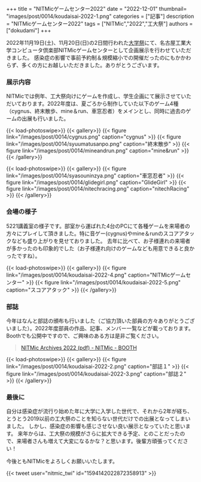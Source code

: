 +++
title = "NITMicゲームセンター2022"
date = "2022-12-01"
thumbnail= "images/post/0014/koudaisai-2022-1.png"
categories = ["記事"]
description = "NITMicゲームセンター2022"
tags = ["NITMic","2022","工大祭"]
authors = ["dokudami"]
+++

2022年11月19日(土)、11月20日(日)の2日間行われた[大学祭](https://twitter.com/nitfes/status/1593780253461123072)にて、名古屋工業大学コンピュータ倶楽部NITMicゲームセンターとして企画展示を行わせていただきました。
感染症の影響で事前予約制＆規模縮小での開催だったのにもかかわらず、多くの方にお越しいただきました。ありがとうございます。

### 展示内容

NITMicでは例年、工大祭向けにゲームを作成し、学生企画にて展示させていただいております。2022年度は、夏ごろから制作していた以下のゲーム4種（cygnus、終末散歩、mine＆run、車窓忍者）をメインとし、同時に過去のゲームの出展も行いました。

{{< load-photoswipe>}}
{{< gallery>}}
  {{< figure link="/images/post/0014/cygnus.png" caption="cygnus" >}}
  {{< figure link="/images/post/0014/syuumatusanpo.png" caption="終末散歩" >}}
  {{< figure link="/images/post/0014/mineandrun.png" caption="mine&run" >}}
{{< /gallery>}}

{{< load-photoswipe>}}
{{< gallery>}}
  {{< figure link="/images/post/0014/syasouninzya.png" caption="車窓忍者" >}}
  {{< figure link="/images/post/0014/glidegirl.png" caption="GlideGirl" >}}
   {{< figure link="/images/post/0014/nitechracing.png" caption="nitechRacing" >}}
{{< /gallery>}}


### 会場の様子

5221講義室の様子です。部室から運ばれた4台のPCにて各種ゲームを来場者の方々にプレイして頂きました。特に音ゲー(cygnus)やmine＆runのスコアアタックなども盛り上がりを見せておりました。
去年に比べて、お子様連れの来場者が多かったのも印象的でした（お子様連れ向けのゲームなども用意できると良かったですね）。

{{< load-photoswipe>}}
{{< gallery>}}
  {{< figure link="/images/post/0014/koudaisai-2022-4.png" caption="NITMicゲームセンター" >}}
  {{< figure link="/images/post/0014/koudaisai-2022-5.png" caption="スコアアタック" >}}
{{< /gallery>}}

### 部誌

今年はなんと部誌の頒布も行いました（ご協力頂いた部員の方々ありがとうございました）。2022年度部員の作品、記事、メンバー一覧などが載っております。Boothでも公開中ですので、ご興味のある方は是非ご覧ください。
> [NITMic Archives 2022 (pdf) - NITMic - BOOTH](https://nitmic.booth.pm/items/4322058)

{{< load-photoswipe>}}
{{< gallery>}}
  {{< figure link="/images/post/0014/koudaisai-2022-2.png" caption="部誌１" >}}
  {{< figure link="/images/post/0014/koudaisai-2022-3.png" caption="部誌２" >}}
{{< /gallery>}}

### 最後に

自分は感染症が流行り始めた年に大学に入学した世代で、それから2年が経ち、とうとう2019以前の工大祭のことを知らない世代だけでの出展となってしまいました。
しかし、感染症の影響も感じさせない良い展示となっていたと思います。
来年からは、工大祭の規模がさらに拡大できる予定、とのことだったので、来場者さんも増えて大変になるかな？と思います。後輩方頑張ってください！

今後ともNITMicをよろしくお願いいたします。

{{< tweet user="nitmic_twi" id="1594142022872358913" >}}
